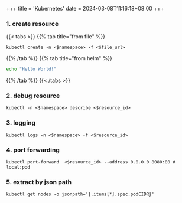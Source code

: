 +++
title = 'Kubernetes'
date = 2024-03-08T11:16:18+08:00
+++

### 1. create resource

{{< tabs >}}
{{% tab title="from file" %}}
```shell
kubectl create -n <$namespace> -f <$file_url>
```
{{% /tab %}}
{{% tab title="from helm" %}}
```bash
echo "Hello World!"
```
{{% /tab %}}
{{< /tabs >}}

### 2. debug resource
```shell
kubectl -n <$namespace> describe <$resource_id>
```

### 3. logging
```shell
kubectl logs -n <$namespace> -f <$resource_id>
```

### 4. port forwarding
```shell
kubectl port-forward  <$resource_id> --address 0.0.0.0 8080:80 # local:pod
```


### 5. extract by json path
```shell
kubectl get nodes -o jsonpath='{.items[*].spec.podCIDR}'
```